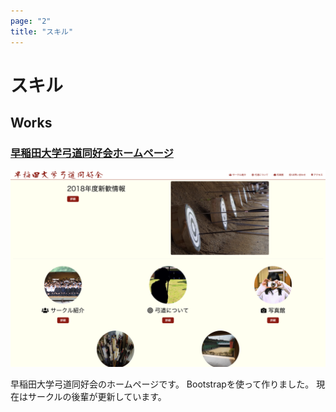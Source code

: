 ```yaml
---
page: "2"
title: "スキル"
---
```


# スキル

## Works

### [早稲田大学弓道同好会ホームページ](http://wkd.main.jp)

![早稲田大学弓道同好会ホームページ](../images/work1.png)

早稲田大学弓道同好会のホームページです。
Bootstrapを使って作りました。
現在はサークルの後輩が更新しています。
